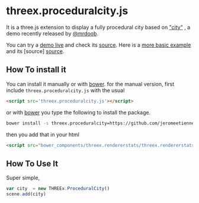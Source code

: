 threex.proceduralcity.js
========================

It is a three.js extension to display a fully procedural city based on 
["city"](http://www.mrdoob.com/lab/javascript/webgl/city/01/)
, a  demo recently released by 
[@mrdoob](http://mrdoob.com).

You can try a
[demo live](https://jeromeetienne.github.io/threex/examples/demo.html)
and check its 
[source](https://github.com/jeromeetienne/threex/blob/master/examples/demo.html).
Here is a 
[more basic example](http://jeromeetienne.github.io/threex/examples/basic.html) 
and its [source]
[source](https://github.com/jeromeetienne/threex/blob/master/examples/basic.html).

## How To install it

You can install it manually or with
[bower](http://bower.io/).
for the manual version, first include ```threex.proceduralcity.js``` with the usual

```html
<script src='threex.proceduralcity.js'></script>
```

or with
[bower](http://bower.io/) 
you type the following to install the package.

```bash
bower install -s threex.proceduralcity=https://github.com/jeromeetienne/threex.proceduralcity/archive/master.zip
```

then you add that in your html

```html
<script src="bower_components/threex.rendererstats/threex.rendererstats.js"></script>
```

## How To Use It

Super simple, 

```javascript
var city  = new THREEx.ProceduralCity()
scene.add(city) 
```